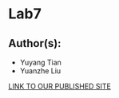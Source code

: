 # Lab7
## Author(s):
- Yuyang Tian
- Yuanzhe Liu

[LINK TO OUR PUBLISHED SITE](https://yuanzhe-liu6.github.io/Lab7/)
